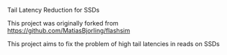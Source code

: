 Tail Latency Reduction for SSDs

This project was originally forked from https://github.com/MatiasBjorling/flashsim 

This project aims to fix the problem of high tail latencies in reads on SSDs

